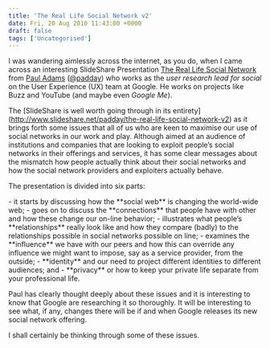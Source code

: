 ```yaml
---
title: 'The Real Life Social Network v2'
date: Fri, 20 Aug 2010 11:43:00 +0000
draft: false
tags: ['Uncategorised']
---
```


I was wandering aimlessly across the internet, as you do, when I came across an interesting SlideShare Presentation [The Real Life Social Network](http://www.slideshare.net/padday/the-real-life-social-network-v2) from [Paul Adams](http://www.thinkoutsidein.com/blog/) ([@padday](http://twitter.com/padday)) who works as the _user research lead for social_ on the User Experience (UX) team at Google. He works on projects like Buzz and YouTube (and maybe even _Google Me_).

The \[SlideShare is well worth going through in its entirety\](http://www.slideshare.net/padday/the-real-life-social-network-v2) as it brings forth some issues that all of us who are keen to maximise our use of social networks in our work and play. Although aimed at an audience of institutions and companies that are looking to exploit people’s social networks in their offerings and services, it has some clear messages about the mismatch how people actually think about their social networks and how the social network providers and exploiters actually behave.

The presentation is divided into six parts:

\- it starts by discussing how the \*\*social web\*\* is changing the world-wide web; - goes on to discuss the \*\*connections\*\* that people have with other and how these change our on-line behavior; - illustrates what people’s \*\*relationships\*\* really look like and how they compare (badly) to the relationships possible in social networks possible on line; - examines the \*\*influence\*\* we have with our peers and how this can override any influence we might want to impose, say as a service provider, from the outside; - \*\*identity\*\* and our need to project different identities to different audiences; and - \*\*privacy\*\* or how to keep your private life separate from your professional life.

Paul has clearly thought deeply about these issues and it is interesting to know that Google are researching it so thoroughly. It will be interesting to see what, if any, changes there will be if and when Google releases its new social network offering.

I shall certainly be thinking through some of these issues.